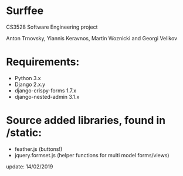 # Surffee
CS3528 Software Engineering project

Anton Trnovsky, Yiannis Keravnos, Martin Woznicki and Georgi Velikov

# Requirements:
- Python 3.x
- Django 2.x.y
- django-crispy-forms 1.7.x
- django-nested-admin 3.1.x

# Source added libraries, found in /static:
- feather.js (buttons!)
- jquery.formset.js (helper functions for multi model forms/views)

update: 14/02/2019 
